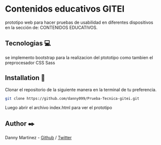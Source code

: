 # Contenidos educativos GITEI

prototipo web para hacer pruebas de usabilidad en diferentes dispositivos en la sección de: CONTENIDOS EDUCATIVOS.

## Tecnologias 💻
se implemento bootstrap para la realizacion del ptototipo como tambien el preprocesador CSS Sass

## Installation 🔧

Clonar el repositorio de la siguiente manera en la terminal de tu preferencia.

```bash
git clone https://github.com/danny099/Prueba-Tecnica-gitei.git
```
Luego abrir el archivo index.html para ver el prototipo

## Author ✒️
Danny Martinez - [Github](https://github.com/danny099) / [Twitter](https://twitter.com/dalmariv01)
